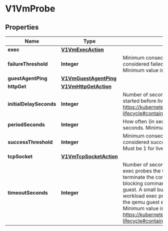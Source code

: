 # V1VmProbe

## Properties
Name | Type | Description | Notes
------------ | ------------- | ------------- | -------------
**exec** | [**V1VmExecAction**](V1VmExecAction.md) |  |  [optional]
**failureThreshold** | **Integer** | Minimum consecutive failures for the probe to be considered failed after having succeeded. Defaults to 3. Minimum value is 1. |  [optional]
**guestAgentPing** | [**V1VmGuestAgentPing**](V1VmGuestAgentPing.md) |  |  [optional]
**httpGet** | [**V1VmHttpGetAction**](V1VmHttpGetAction.md) |  |  [optional]
**initialDelaySeconds** | **Integer** | Number of seconds after the VirtualMachineInstance has started before liveness probes are initiated. More info: https://kubernetes.io/docs/concepts/workloads/pods/pod-lifecycle#container-probes |  [optional]
**periodSeconds** | **Integer** | How often (in seconds) to perform the probe. Default to 10 seconds. Minimum value is 1. |  [optional]
**successThreshold** | **Integer** | Minimum consecutive successes for the probe to be considered successful after having failed. Defaults to 1. Must be 1 for liveness. Minimum value is 1. |  [optional]
**tcpSocket** | [**V1VmTcpSocketAction**](V1VmTcpSocketAction.md) |  |  [optional]
**timeoutSeconds** | **Integer** | Number of seconds after which the probe times out. For exec probes the timeout fails the probe but does not terminate the command running on the guest. This means a blocking command can result in an increasing load on the guest. A small buffer will be added to the resulting workload exec probe to compensate for delays caused by the qemu guest exec mechanism. Defaults to 1 second. Minimum value is 1. More info: https://kubernetes.io/docs/concepts/workloads/pods/pod-lifecycle#container-probes |  [optional]
